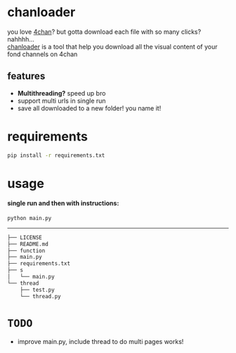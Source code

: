 # chanloader 
you love [4chan](https://www.4chan.org)? but gotta download each file with so many clicks? nahhhh...<br>
[chanloader](https://github.com/eawlot3000/chanloader) is a tool that help you download all the visual content of your fond channels on 4chan

## features
* **Multithreading?** speed up bro
* support multi urls in single run
* save all downloaded to a new folder! you name it!

# requirements
```bash
pip install -r requirements.txt
```

# usage
#### single run and then with instructions:
```bash
python main.py
```

----


```bash
├── LICENSE
├── README.md
├── function
├── main.py
├── requirements.txt
├── s
│   └── main.py
└── thread
    ├── test.py
    └── thread.py
```

# `TODO`
* improve main.py, include thread to do multi pages works!

